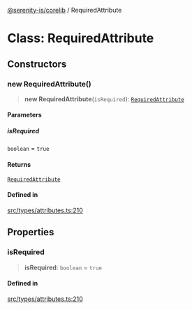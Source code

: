 [@serenity-is/corelib](../README.md) / RequiredAttribute

# Class: RequiredAttribute

## Constructors

### new RequiredAttribute()

> **new RequiredAttribute**(`isRequired`): [`RequiredAttribute`](RequiredAttribute.md)

#### Parameters

##### isRequired

`boolean` = `true`

#### Returns

[`RequiredAttribute`](RequiredAttribute.md)

#### Defined in

[src/types/attributes.ts:210](https://github.com/serenity-is/serenity/blob/master/packages/corelib/src/types/attributes.ts#L210)

## Properties

### isRequired

> **isRequired**: `boolean` = `true`

#### Defined in

[src/types/attributes.ts:210](https://github.com/serenity-is/serenity/blob/master/packages/corelib/src/types/attributes.ts#L210)
